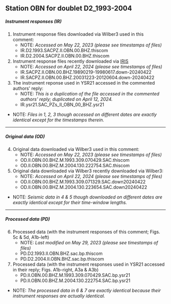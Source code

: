 Station OBN for doublet D2_1993-2004
---
##### Instrument responses (IR)
1. Instrument response files downloaded via Wilber3 used in this comment:
   - NOTE: _Accessed on May 22, 2023 (please see timestamps of files)_
   - IR.D2.1993.SACPZ.II.OBN.00.BHZ.thiscom
   - IR.D2.2004.SACPZ.II.OBN.00.BHZ.thiscom
2. Instrument response files recently downloaded via [IRIS](https://ds.iris.edu/mda/II/OBN/00/BHZ/)
   - NOTE: _Accessed on April 22, 2024 (please see timestamps of files)_
   - IR.SACPZ.II.OBN.00.BHZ.19890219-19980617.down-20240422
   - IR.SACPZ.II.OBN.00.BHZ.20031223-20120604.down-20240422
3. The instrument reponse used in YSR21 accessed in the commented authors' reply:
   - NOTE: _This is a duplication of the file accessed in the commented authors' reply; duplicated on April 12, 2024._
   - IR.ysr21.SAC_PZs_II_OBN_00_BHZ.ysr21

- NOTE: _Files in 1, 2, 3 though accessed on different dates are exactly identical except for the timestamps therein._

---   
##### Original data (OD)
4. Original data downloaded via Wilber3 used in this comment: 
   - NOTE: _Accessed on May 22, 2023 (please see timestamps of files)_
   - OD.II.OBN.00.BHZ.M.1993.309.070429.SAC.thiscom
   - OD.II.OBN.00.BHZ.M.2004.130.222754.SAC.thiscom
5. Original data downloaded via Wilber3 recently downloaded via Wilber3:
   - NOTE: _Accessed on April 22, 2024 (please see timestamps of files)_
   - OD.II.OBN.00.BHZ.M.1993.309.071329.SAC.down20240422
   - OD.II.OBN.00.BHZ.M.2004.130.223654.SAC.down20240422
- NOTE: _Seismic data in 4 & 5 though downloaded on different dates are exactly identical except for their time-window lengths._

---
##### Processed data (PD)
6. Processed data (with the instrument responses of this comment; Figs. 5c & 5d, A1b-left)
   - NOTE: _Last modified on May 29, 2023 (please see timestamps of files)_
   - PD.D2.1993.II.OBN.BHZ.sac.bp.thiscom
   - PD.D2.2004.II.OBN.BHZ.sac.bp.thiscom
7. Processed data (with the instrument responses used in YSR21 accessed in their reply; Figs. A1b-right, A3a & A3b)
   - PD.II.OBN.00.BHZ.M.1993.309.070429.SAC.bp.ysr21
   - PD.II.OBN.00.BHZ.M.2004.130.222754.SAC.bp.ysr21
- NOTE: _The processed data in 6 & 7 are exactly identical because their instrument responses are actually identical._
